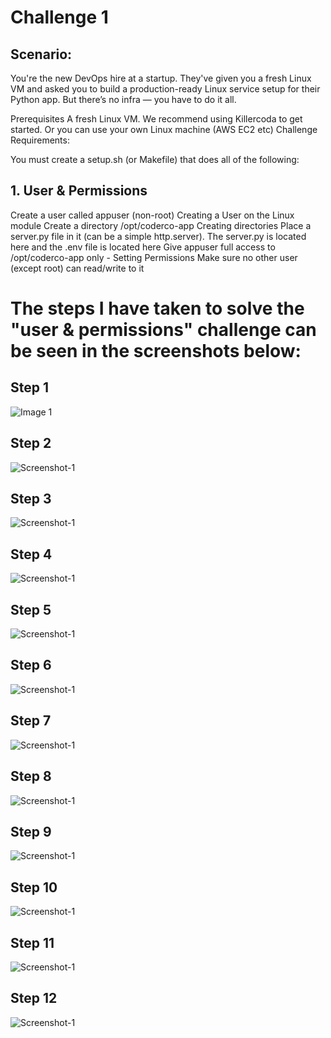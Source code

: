 # Challenge 1

## Scenario:

You're the new DevOps hire at a startup. They've given you a fresh Linux VM and asked you to build a production-ready Linux service setup for their Python app. But there’s no infra — you have to do it all.

Prerequisites
A fresh Linux VM. We recommend using Killercoda to get started. Or you can use your own Linux machine (AWS EC2 etc)
Challenge Requirements:

You must create a setup.sh (or Makefile) that does all of the following:

## 1. User & Permissions

Create a user called appuser (non-root) Creating a User on the Linux module
Create a directory /opt/coderco-app Creating directories
Place a server.py file in it (can be a simple http.server). The server.py is located here and the .env file is located here
Give appuser full access to /opt/coderco-app only - Setting Permissions
Make sure no other user (except root) can read/write to it

# The steps I have taken to solve the "user & permissions" challenge can be seen in the screenshots below:

## Step 1

![Image 1](images-user-1/code-challenge-pic-1.png)

## Step 2

![Screenshot-1](../images/code-challenge-pic-2.png)

## Step 3

![Screenshot-1](../images/code-challenge-pic-3.png)

## Step 4

![Screenshot-1](../images/code-challenge-pic-4.png)

## Step 5

![Screenshot-1](../images/code-challenge-pic-5.png)

## Step 6

![Screenshot-1](../images/code-challenge-pic-6.png)

## Step 7

![Screenshot-1](../images/code-challenge-pic-7.png)

## Step 8

![Screenshot-1](../images/code-challenge-pic-8.png)

## Step 9

![Screenshot-1](../images/code-challenge-pic-9.png)

## Step 10

![Screenshot-1](../images/code-challenge-pic-10.png)

## Step 11

![Screenshot-1](../images/code-challenge-pic-11.png)

## Step 12

![Screenshot-1](../images/code-challenge-pic-12.png)
